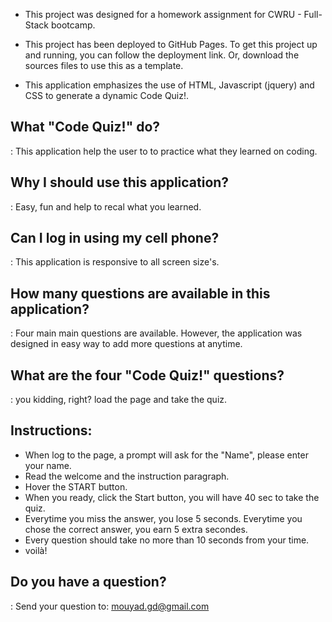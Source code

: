 * This project was designed for a homework assignment for CWRU - Full-Stack bootcamp.

* This project has been deployed to GitHub Pages. To get this project up and running, you can follow the deployment link. Or, download the sources files to use this as a template.

* This application emphasizes the use of HTML, Javascript (jquery) and CSS to generate a dynamic Code Quiz!.

## What "Code Quiz!" do?
: This application help the user to to practice what they learned on coding.


## Why I should use this application? 
: Easy, fun and help to recal what you learned. 

## Can I log in using my cell phone?
: This application is responsive to all screen size's.


## How many questions are available in this application?
: Four main main questions are available. However, the application was designed in easy way to add more questions at anytime.

## What are the four "Code Quiz!" questions?
: you kidding, right? load the page and take the quiz. 


## Instructions: 
- When log to the page, a prompt will ask for the "Name", please enter your name.
- Read the welcome and the instruction paragraph. 
- Hover the START button.
- When you ready, click the Start button, you will have 40 sec to take the quiz.
- Everytime you miss the answer, you lose 5 seconds. Everytime you chose the correct answer, you earn 5 extra secondes.  
- Every question should take no more than 10 seconds from your time. 
- voilà!   

## Do you have a question? 
: Send your question to: mouyad.gd@gmail.com 


